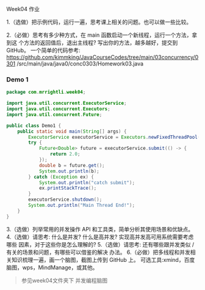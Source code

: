 Week04 作业

1.（选做）把示例代码，运行一遍，思考课上相关的问题。也可以做一些比较。

2.（必做）思考有多少种方式，在 main 函数启动一个新线程，运行一个方法，拿到这
个方法的返回值后，退出主线程? 写出你的方法，越多越好，提交到 GitHub。
一个简单的代码参考:  https://github.com/kimmking/JavaCourseCodes/tree/main/03concurrency/0301 /src/main/java/java0/conc0303/Homework03.java
### Demo 1
```java
package com.mrrightli.week04;

import java.util.concurrent.ExecutorService;
import java.util.concurrent.Executors;
import java.util.concurrent.Future;

public class Demo1 {
    public static void main(String[] args) {
        ExecutorService executorService = Executors.newFixedThreadPool(1);
        try {
            Future<Double> future = executorService.submit(() -> {
                return 2.0;
            });
            double b = future.get();
            System.out.println(b);
        } catch (Exception ex) {
            System.out.println("catch submit");
            ex.printStackTrace();
        }
        executorService.shutdown();
        System.out.println("Main Thread End!");
    }
}

```

3.（选做）列举常用的并发操作 API 和工具类，简单分析其使用场景和优缺点。
4.（选做）请思考: 什么是并发? 什么是高并发? 实现高并发高可用系统需要考虑哪些 因素，对于这些你是怎么理解的?
5.（选做）请思考: 还有哪些跟并发类似 / 有关的场景和问题，有哪些可以借鉴的解决 办法。
6.（必做）把多线程和并发相关知识梳理一遍，画一个脑图，截图上传到 GitHub 上。 可选工具:xmind，百度脑图，wps，MindManage，或其他。

> 参见week04文件夹下 并发编程脑图
